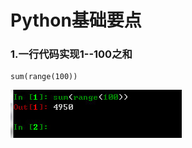 # Python基础要点

### 1.一行代码实现1--100之和
```
sum(range(100))
```
![img](https://github.com/QGtiger/study/blob/master/Python_image/1.jpg)

